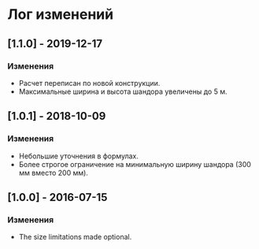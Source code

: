 ﻿# Лог изменений

[//]: # (YYYY-MM-DD)
[//]: # (Added, Changed, Deprecated, Removed, Fixed, Security)
[//]: # (Добавлено, Изменения, Устарело, Удалено, Исправлено, Безопасность)

## [1.1.0] - 2019-12-17

### Изменения

- Расчет переписан по новой конструкции.
- Максимальные ширина и высота шандора увеличены до 5 м.

## [1.0.1] - 2018-10-09

### Изменения
- Небольшие уточнения в формулах.
- Более строгое ограничение на минимальную ширину шандора (300 мм вместо 200 мм).

## [1.0.0] - 2016-07-15

### Изменения
- The size limitations made optional.
